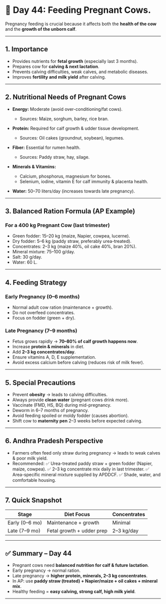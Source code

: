 <H1>🐄 Day 44: Feeding Pregnant Cows.</H1>

Pregnancy feeding is crucial because it affects both the **health of the cow** and the **growth of the unborn calf**.


---

## 1. Importance

* Provides nutrients for **fetal growth** (especially last 3 months).
* Prepares cow for **calving & next lactation**.
* Prevents calving difficulties, weak calves, and metabolic diseases.
* Improves **fertility and milk yield** after calving.

---

## 2. Nutritional Needs of Pregnant Cows

* **Energy:** Moderate (avoid over-conditioning/fat cows).

  * Sources: Maize, sorghum, barley, rice bran.
* **Protein:** Required for calf growth & udder tissue development.

  * Sources: Oil cakes (groundnut, soybean), legumes.
* **Fiber:** Essential for rumen health.

  * Sources: Paddy straw, hay, silage.
* **Minerals & Vitamins:**

  * Calcium, phosphorus, magnesium for bones.
  * Selenium, iodine, vitamin E for calf immunity & placenta health.
* **Water:** 50–70 liters/day (increases towards late pregnancy).

---

## 3. Balanced Ration Formula (AP Example)

### **For a 400 kg Pregnant Cow (last trimester)**

* Green fodder: 15–20 kg (maize, Napier, cowpea, lucerne).
* Dry fodder: 5–6 kg (paddy straw, preferably urea-treated).
* Concentrates: 2–3 kg (maize 40%, oil cake 40%, bran 20%).
* Mineral mixture: 75–100 g/day.
* Salt: 30 g/day.
* Water: 60 L.

---

## 4. Feeding Strategy

### **Early Pregnancy (0–6 months)**

* Normal adult cow ration (maintenance + growth).
* Do not overfeed concentrates.
* Focus on fodder (green + dry).

### **Late Pregnancy (7–9 months)**

* Fetus grows rapidly → **70–80% of calf growth happens now**.
* Increase **protein & minerals** in diet.
* Add **2–3 kg concentrates/day**.
* Ensure vitamins A, D, E supplementation.
* Avoid excess calcium before calving (reduces risk of milk fever).

---

## 5. Special Precautions

* Prevent **obesity** → leads to calving difficulties.
* Always provide **clean water** (pregnant cows drink more).
* Vaccinate (FMD, HS, BQ) during mid-pregnancy.
* Deworm in 6–7 months of pregnancy.
* Avoid feeding spoiled or moldy fodder (causes abortion).
* Shift cow to **maternity pen** 2–3 weeks before expected calving.

---

## 6. Andhra Pradesh Perspective

* Farmers often feed only straw during pregnancy → leads to weak calves & poor milk yield.
* Recommended:
  ✅ Urea-treated paddy straw + green fodder (Napier, maize, cowpea).
  ✅ 2–3 kg concentrate mix daily in last trimester.
  ✅ Area-specific mineral mixture supplied by APDDCF.
  ✅ Shade, water, and comfortable housing.

---

## 7. Quick Snapshot

| Stage          | Diet Focus                | Concentrates |
| -------------- | ------------------------- | ------------ |
| Early (0–6 mo) | Maintenance + growth      | Minimal      |
| Late (7–9 mo)  | Fetal growth + udder prep | 2–3 kg/day   |

---

## ✅ Summary – Day 44

* Pregnant cows need **balanced nutrition for calf & future lactation**.
* Early pregnancy → normal ration.
* Late pregnancy → **higher protein, minerals, 2–3 kg concentrates**.
* In AP: use **paddy straw (treated) + Napier/maize + oil cakes + mineral mix**.
* Healthy feeding = **easy calving, strong calf, high milk yield**.

---

